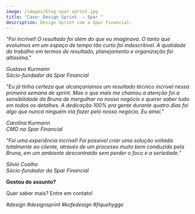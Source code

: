 ```yaml
---
image: /images/blog-spar-sprint.jpg
title: "Case: Design Sprint  – Spar "
description: Design Sprint com a Spar Financial.
---
```

*"Foi incrível! O resultado foi além do que eu imaginava. O tanto que evoluímos em um espaço de tempo tão curto foi indescritível. A qualidade do trabalho em termos de resultado, planejamento e organização foi altíssima."*

*Gustavo Kurmann*\
*Sócio-fundador da Spar Financial*

*"Eu já tinha certeza que alcançaríamos um resultado técnico incrível nessa primeira semana de sprint. Mas o que mais me chamou a atenção foi a sensibilidade da Bruna de mergulhar no nosso negócio e querer saber tudo em todos os detalhes. A dedicação 100% pra gente durante quatro dias foi algo que nunca ninguém iria fazer pelo nosso negócio. Eu amei."*

*Carolina Kurmann*\
*CMO na Spar Financial*

*"Foi uma experiência incrível! Foi possível criar uma solução voltada totalmente ao cliente, através de um processo muito bem conduzido pela Bruna, em um ambiente descontraído sem perder o foco e a seriedade."*

*Silvio Coalho*\
*Sócio-fundador da Spar Financial*

**Gostou do assunto?**

Quer saber mais? Entre em contato!

*\#design #designsprint  #kofedesign #fiquehygge*
